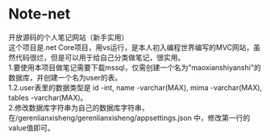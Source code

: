 # Note-net  
开放源码的个人笔记网站（新手实用）  
这个项目是.net Core项目，用vs运行，是本人初入编程世界编写的MVC网站，虽然代码很烂，但是可以用于给自己分类做笔记，很实用。  
1.要使用本项目做笔记需要下载mssql，仅需创建一个名为"maoxianshiyanshi"的数据库，并创建一个名为user的表。  
1.2.user表里的数据类型是 id -int, name -varchar(MAX), mima -varchar(MAX), tables -varchar(MAX)。  
2.修改数据库字符串为自己的数据库字符串，在/gerenlianxisheng/gerenlianxisheng/appsettings.json 中，修改第一行的value值即可。  
